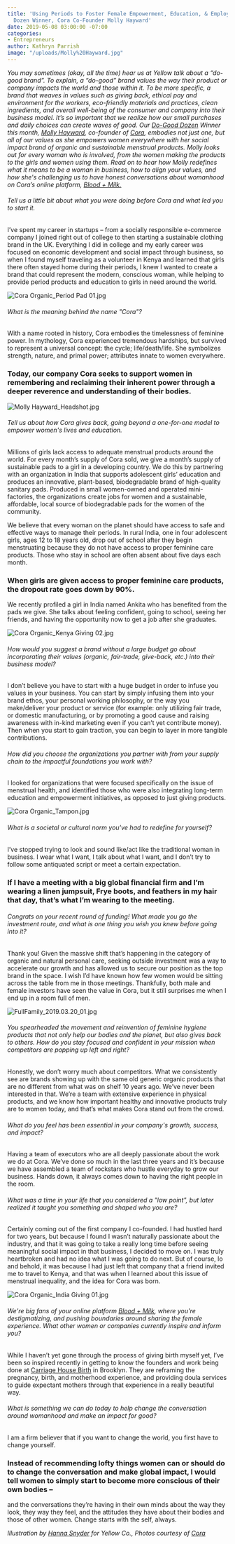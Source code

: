 ```yaml
---
title: 'Using Periods to Foster Female Empowerment, Education, & Employment: Do-Good
  Dozen Winner, Cora Co-Founder Molly Hayward'
date: 2019-05-08 03:00:00 -07:00
categories:
- Entrepreneurs
author: Kathryn Parrish
image: "/uploads/Molly%20Hayward.jpg"
---
```


_You may sometimes (okay, all the time) hear us at Yellow talk about a “do-good brand”. To explain, a “do-good” brand values the way their product or company impacts the world and those within it. To be more specific, a brand that weaves in values such as giving back, ethical pay and environment for the workers, eco-friendly materials and practices, clean ingredients, and overall well-being of the consumer and company into their business model. It’s so important that we realize how our small purchases and daily choices can create waves of good. Our [Do-Good Dozen](https://yellowcollective.lpages.co/do-good-dozen/) Winner this month, [Molly Hayward](https://www.instagram.com/mollyrosehayward/), co-founder of [Cora](https://cora.life/), embodies not just one, but all of our values as she empowers women everywhere with her social impact brand of organic and sustainable menstrual products. Molly looks out for every woman who is involved, from the women making the products to the girls and women using them. Read on to hear how Molly redefines what it means to be a woman in business, how to align your values, and how she's challenging us to have honest conversations about womanhood on Cora’s online platform, [Blood + Milk.](https://www.bloodandmilk.com/)_

###### Tell us a little bit about what you were doing before Cora and what led you to start it.      

I’ve spent my career in startups – from a socially responsible e-commerce company I joined right out of college to then starting a sustainable clothing brand in the UK. Everything I did in college and my early career was focused on economic development and social impact through business, so when I found myself traveling as a volunteer in Kenya and learned that girls there often stayed home during their periods, I knew I wanted to create a brand that could represent the modern, conscious woman, while helping to provide period products and education to girls in need around the world.

![Cora Organic_Period Pad 01.jpg](/uploads/Cora%20Organic_Period%20Pad%2001.jpg)

###### What is the meaning behind the name "Cora"? 

With a name rooted in history, Cora embodies the timelessness of feminine power. In mythology, Cora experienced tremendous hardships, but survived to represent a universal concept: the cycle; life/death/life. She symbolizes strength, nature, and primal power; attributes innate to women everywhere. 

### Today, our company Cora seeks to support women in remembering and reclaiming their inherent power through a deeper reverence and understanding of their bodies.

![Molly Hayward_Headshot.jpg](/uploads/Molly%20Hayward_Headshot.jpg)

###### Tell us about how Cora gives back, going beyond a one-for-one model to empower women's lives and education.  

Millions of girls lack access to adequate menstrual products around the world. For every month’s supply of Cora sold, we give a month’s supply of sustainable pads to a girl in a developing country. We do this by partnering with an organization in India that supports adolescent girls’ education and produces an innovative, plant-based, biodegradable brand of high-quality sanitary pads. Produced in small women-owned and operated mini-factories, the organizations create jobs for women and a sustainable, affordable, local source of biodegradable pads for the women of the community.

We believe that every woman on the planet should have access to safe and effective ways to manage their periods. In rural India, one in four adolescent girls, ages 12 to 18 years old, drop out of school after they begin menstruating because they do not have access to proper feminine care products. Those who stay in school are often absent about five days each month. 

### When girls are given access to proper feminine care products, the dropout rate goes down by 90%.

We recently profiled a girl in India named Ankita who has benefited from the pads we give. She talks about feeling confident, going to school, seeing her friends, and having the opportunity now to get a job after she graduates.

![Cora Organic_Kenya Giving 02.jpg](/uploads/Cora%20Organic_Kenya%20Giving%2002.jpg)

###### How would you suggest a brand without a large budget go about incorporating their values (organic, fair-trade, give-back, etc.) into their business model? 

I don’t believe you have to start with a huge budget in order to infuse you values in your business. You can start by simply infusing them into your brand ethos, your personal working philosophy, or the way you make/deliver your product or service (for example: only utilizing fair trade, or domestic manufacturing, or by promoting a good cause and raising awareness with in-kind marketing even if you can’t yet contribute money). Then when you start to gain traction, you can begin to layer in more tangible contributions.

###### How did you choose the organizations you partner with from your supply chain to the impactful foundations you work with?

I looked for organizations that were focused specifically on the issue of menstrual health, and identified those who were also integrating long-term education and empowerment initiatives, as opposed to just giving products.

![Cora Organic_Tampon.jpg](/uploads/Cora%20Organic_Tampon.jpg)

###### What is a societal or cultural norm you've had to redefine for yourself?  

I’ve stopped trying to look and sound like/act like the traditional woman in business. I wear what I want, I talk about what I want, and I don’t try to follow some antiquated script or meet a certain expectation. 

### If I have a meeting with a big global financial firm and I’m wearing a linen jumpsuit, Frye boots, and feathers in my hair that day, that’s what I’m wearing to the meeting.

###### Congrats on your recent round of funding! What made you go the investment route, and what is one thing you wish you knew before going into it?

Thank you! Given the massive shift that’s happening in the category of organic and natural personal care, seeking outside investment was a way to accelerate our growth and has allowed us to secure our position as the top brand in the space. I wish I’d have known how few women would be sitting across the table from me in those meetings. Thankfully, both male and female investors have seen the value in Cora, but it still surprises me when I end up in a room full of men. 

![FullFamily_2019.03.20_01.jpg](/uploads/FullFamily_2019.03.20_01.jpg)

###### You spearheaded the movement and reinvention of feminine hygiene products that not only help our bodies and the planet, but also gives back to others. How do you stay focused and confident in your mission when competitors are popping up left and right?  

Honestly, we don’t worry much about competitors. What we consistently see are brands showing up with the same old generic organic products that are no different from what was on shelf 10 years ago. We’ve never been interested in that. We’re a team with extensive experience in physical products, and we know how important healthy and innovative products truly are to women today, and that’s what makes Cora stand out from the crowd.

###### What do you feel has been essential in your company's growth, success, and impact? 

Having a team of executors who are all deeply passionate about the work we do at Cora. We’ve done so much in the last three years and it’s because we have assembled a team of rockstars who hustle everyday to grow our business. Hands down, it always comes down to having the right people in the room.  

###### What was a time in your life that you considered a "low point", but later realized it taught you something and shaped who you are? 

Certainly coming out of the first company I co-founded. I had hustled hard for two years, but because I found I wasn’t naturally passionate about the industry, and that it was going to take a really long time before seeing meaningful social impact in that business, I decided to move on. I was truly heartbroken and had no idea what I was going to do next. But of course, lo and behold, it was because I had just left that company that a friend invited me to travel to Kenya, and that was when I learned about this issue of menstrual inequality, and the idea for Cora was born. 

![Cora Organic_India Giving 01.jpg](/uploads/Cora%20Organic_India%20Giving%2001.jpg)

###### We're big fans of your online platform [Blood + Milk](https://www.bloodandmilk.com/), where you're destigmatizing, and pushing boundaries around sharing the female experience. What other women or companies currently inspire and inform you?

While I haven’t yet gone through the process of giving birth myself yet, I’ve been so inspired recently in getting to know the founders and work being done at [Carriage House Birth](https://www.carriagehousebirth.com/) in Brooklyn. They are reframing the pregnancy, birth, and motherhood experience, and providing doula services to guide expectant mothers through that experience in a really beautiful way. 

###### What is something we can do today to help change the conversation around womanhood and make an impact for good? 

I am a firm believer that if you want to change the world, you first have to change yourself. 

### Instead of recommending lofty things women can or should do to change the conversation and make global impact, I would tell women to simply start to become more conscious of their own bodies –

and the conversations they’re having in their own minds about the way they look, they way they feel, and the attitudes they have about their bodies and those of other women. Change starts with the self, always.

_Illustration by [Hanna Snyder](http://hancreative.co/) for Yellow Co., Photos courtesy of [Cora](https://cora.life/)_